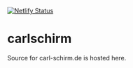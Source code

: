 [![Netlify Status](https://api.netlify.com/api/v1/badges/6f3e0c37-5f8a-4fe7-af69-5356f2bf7634/deploy-status)](https://app.netlify.com/sites/carlschirm/deploys)

# carlschirm
Source for carl-schirm.de is hosted here.
